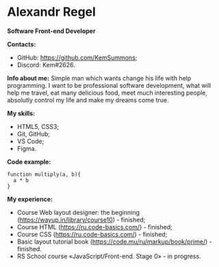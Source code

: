 # Alexandr Regel

**Software Front-end Developer**

**Contacts:**
* GitHub: https://github.com/KemSummons;
* Discord: Kem#2626.

**Info about me:**
Simple man which wants change his life with help programming. I want to be professional software development, what will help me travel, eat many delicious food, meet much interesting people, absolutly control my life and make my dreams come true.

**My skills:**
* HTML5, CSS3;
* Git, GitHub;
* VS Code;
* Figma.

**Code example:**
```
function multiply(a, b){
  a * b
}
```

**My experience:**
* Course Web layout designer: the beginning (https://wayup.in/library/course10) - finished;
* Course HTML (https://ru.code-basics.com/) - finished;
* Course CSS (https://ru.code-basics.com/) - finished;
* Basic layout tutorial book (https://code.mu/ru/markup/book/prime/) - finished.
* RS School course «JavaScript/Front-end. Stage 0» - in progress.

